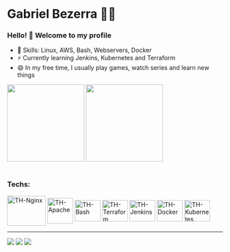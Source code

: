 # Gabriel Bezerra :man_technologist:

### Hello! 👋 Welcome to my profile

 - 📌 Skills: Linux, AWS, Bash, Webservers, Docker 
 - ⚡ Currently learning Jenkins, Kubernetes and Terraform
 - 😄 In my free time, I usually play games, watch series and learn new things

<div>
  <img height="180em" src="https://github-readme-stats.vercel.app/api?username=gabbezerra&show_icons=true&theme=dark"/>
  <img height="180em" src="https://github-readme-stats.vercel.app/api/top-langs/?username=gabbezerra&layout=compact&langs_count=16&theme=dark" />
<div>

 <div style="display: inline_block"><br>
    <h3>Techs:</h3>
  <img align="center" alt="TH-Nginx" height="70" width="90" src="https://thiagoalexandria.com.br/assets/img/nginx-logo.png">
  <img align="center" alt="TH-Apache" height="60" width="60" src="https://thiagoalexandria.com.br/assets/img/apache-logo.png">
  <img align="center" alt="TH-Bash" height="50" width="60" src="https://thiagoalexandria.com.br/assets/img/bash-logo.png">
  <img align="center" alt="TH-Terraform" height="50" width="60" src="https://thiagoalexandria.com.br/assets/img/terraform-logo.png">
  <img align="center" alt="TH-Jenkins" height="50" width="60" src="https://thiagoalexandria.com.br/assets/img/jenkins-logo.png">
  <img align="center" alt="TH-Docker" height="50" width="60" src="https://thiagoalexandria.com.br/assets/img/docker-logo.png">
  <img align="center" alt="TH-Kubernetes" height="50" width="60" src="https://www.logo.wine/a/logo/Kubernetes/Kubernetes-Logo.wine.svg">
</div>

 ---

<div> 
  <a href="https://instagram.com/gabbezerra" target="_blank"><img src="https://img.shields.io/badge/-Instagram-%23E4405F?style=for-the-badge&logo=instagram&logoColor=white" target="_blank"></a>
  <a href = "mailto: gabrielbl258@gmail.com"><img src="https://img.shields.io/badge/-Gmail-%23333?style=for-the-badge&logo=gmail&logoColor=white" target="_blank"></a>
  <a href="https://www.linkedin.com/in/gabriel-bezerra-19744479" target="_blank"><img src="https://img.shields.io/badge/-LinkedIn-%230077B5?style=for-the-badge&logo=linkedin&logoColor=white" target="_blank"></a> 
</div>